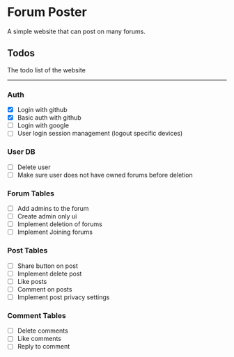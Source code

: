 # Forum Poster

A simple website that can post on many forums.

## Todos

The todo list of the website

---

### Auth

- [x] Login with github
- [x] Basic auth with github
- [ ] Login with google
- [ ] User login session management (logout specific devices)

### User DB

- [ ] Delete user
- [ ] Make sure user does not have owned forums before deletion

### Forum Tables

- [ ] Add admins to the forum
- [ ] Create admin only ui
- [ ] Implement deletion of forums
- [ ] Implement Joining forums

### Post Tables

- [ ] Share button on post
- [ ] Implement delete post
- [ ] Like posts
- [ ] Comment on posts
- [ ] Implement post privacy settings

### Comment Tables

- [ ] Delete comments
- [ ] Like comments
- [ ] Reply to comment

